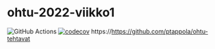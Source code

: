 # ohtu-2022-viikko1
![GitHub Actions](https://github.com/ptappola/ohtu-2022-viikko1/actions/workflows/gradle.yml/badge.svg)
[![codecov](https://codecov.io/gh/ptappola/ohtu-2022-viikko1/branch/main/graph/badge.svg?token=RRLGE74YZG)](https://codecov.io/gh/ptappola/ohtu-2022-viikko1)
https://https://github.com/ptappola/ohtu-tehtavat
